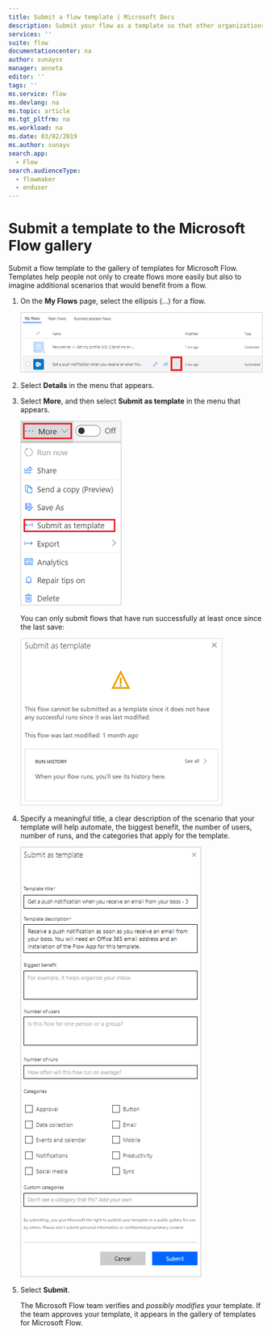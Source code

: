 ```yaml
---
title: Submit a flow template | Microsoft Docs
description: Submit your flow as a template so that other organizations can find it in the template gallery and use the flow that you created.
services: ''
suite: flow
documentationcenter: na
author: sunaysv
manager: anneta
editor: ''
tags: ''
ms.service: flow
ms.devlang: na
ms.topic: article
ms.tgt_pltfrm: na
ms.workload: na
ms.date: 03/02/2019
ms.author: sunayv
search.app: 
  - Flow
search.audienceType: 
  - flowmaker
  - enduser
---
```

# Submit a template to the Microsoft Flow gallery

Submit a flow template to the gallery of templates for Microsoft Flow. Templates help people not only to create flows more easily but also to imagine additional scenarios that would benefit from a flow.

1. On the **My Flows** page, select the ellipsis (...) for a flow.

    ![Ellipsis button](./media/publish-a-template/ellipsis-button.png)
1. Select **Details** in the menu that appears.
1. Select **More**, and then select **Submit as template** in the menu that appears.

    ![Context menu](./media/publish-a-template/context-menu.png)

   You can only submit flows that have run successfully at least once since the last save:

     ![Ellipsis button](./media/publish-a-template/need-successful-run-warning.png)
1. Specify a meaningful title, a clear description of the scenario that your template will help automate, the biggest benefit, the number of users, number of runs, and the categories that apply for the template.

    ![Template options](./media/publish-a-template/template-options.png)
1. Select **Submit**.

     The Microsoft Flow team verifies and *possibly modifies* your template. If the team approves your template, it appears in the gallery of templates for Microsoft Flow.
